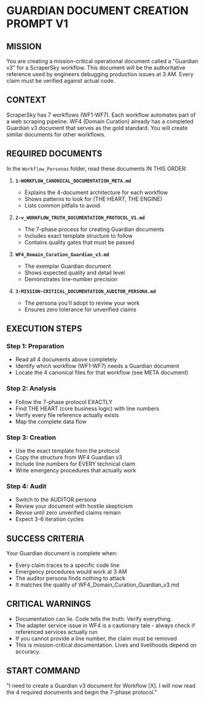 # GUARDIAN DOCUMENT CREATION PROMPT V1

## MISSION
You are creating a mission-critical operational document called a "Guardian v3" for a ScraperSky workflow. This document will be the authoritative reference used by engineers debugging production issues at 3 AM. Every claim must be verified against actual code.

## CONTEXT
ScraperSky has 7 workflows (WF1-WF7). Each workflow automates part of a web scraping pipeline. WF4 (Domain Curation) already has a completed Guardian v3 document that serves as the gold standard. You will create similar documents for other workflows.

## REQUIRED DOCUMENTS
In the `Workflow_Personas` folder, read these documents IN THIS ORDER:

1. **`1-WORKFLOW_CANONICAL_DOCUMENTATION_META.md`**
   - Explains the 4-document architecture for each workflow
   - Shows patterns to look for (THE HEART, THE ENGINE)
   - Lists common pitfalls to avoid

2. **`2-v_WORKFLOW_TRUTH_DOCUMENTATION_PROTOCOL_V1.md`**
   - The 7-phase process for creating Guardian documents
   - Includes exact template structure to follow
   - Contains quality gates that must be passed

3. **`WF4_Domain_Curation_Guardian_v3.md`**
   - The exemplar Guardian document
   - Shows expected quality and detail level
   - Demonstrates line-number precision

4. **`3-MISSION-CRITICAL_DOCUMENTATION_AUDITOR_PERSONA.md`**
   - The persona you'll adopt to review your work
   - Ensures zero tolerance for unverified claims

## EXECUTION STEPS

### Step 1: Preparation
- Read all 4 documents above completely
- Identify which workflow (WF1-WF7) needs a Guardian document
- Locate the 4 canonical files for that workflow (see META document)

### Step 2: Analysis
- Follow the 7-phase protocol EXACTLY
- Find THE HEART (core business logic) with line numbers
- Verify every file reference actually exists
- Map the complete data flow

### Step 3: Creation
- Use the exact template from the protocol
- Copy the structure from WF4 Guardian v3
- Include line numbers for EVERY technical claim
- Write emergency procedures that actually work

### Step 4: Audit
- Switch to the AUDITOR persona
- Review your document with hostile skepticism
- Revise until zero unverified claims remain
- Expect 3-6 iteration cycles

## SUCCESS CRITERIA
Your Guardian document is complete when:
- Every claim traces to a specific code line
- Emergency procedures would work at 3 AM
- The auditor persona finds nothing to attack
- It matches the quality of WF4_Domain_Curation_Guardian_v3.md

## CRITICAL WARNINGS
- Documentation can lie. Code tells the truth. Verify everything.
- The adapter service issue in WF4 is a cautionary tale - always check if referenced services actually run
- If you cannot provide a line number, the claim must be removed
- This is mission-critical documentation. Lives and livelihoods depend on accuracy.

## START COMMAND
"I need to create a Guardian v3 document for Workflow [X]. I will now read the 4 required documents and begin the 7-phase protocol."